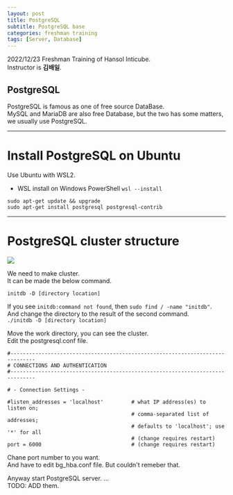 ```yaml
---
layout: post
title: PostgreSQL
subtitle: PostgreSQL base
categories: freshman training
tags: [Server, Database]
---
```


2022/12/23 Freshman Training of Hansol Inticube.  
Instructor is **김배일**.  
  
## PostgreSQL
PostgreSQL is famous as one of free source DataBase.  
MySQL and MariaDB are also free Database, but the two has some matters, we usually use PostgreSQL.  
  
----
# Install PostgreSQL on Ubuntu
Use Ubuntu with WSL2.  
* WSL install on Windows PowerShell
```wsl --install```
  
```sudo apt-get update && upgrade```  
```sudo apt-get install postgresql postgresql-contrib```
  
----
# PostgreSQL cluster structure
<img src="/assets/posts/postgreSQL cluster structure.png" />
  
We need to make cluster.  
It can be made the below command.  

```initdb -D [directory location]```
  
If you see `initdb:command not found`, then `sudo find / -name "initdb"`.  
And change the directory to the result of the second command.  
`./initdb -D [directory location]`
  
Move the work directory, you can see the cluster.  
Edit the postgresql.conf file.  
```
#------------------------------------------------------------------------------
# CONNECTIONS AND AUTHENTICATION
#------------------------------------------------------------------------------

# - Connection Settings -

#listen_addresses = 'localhost'         # what IP address(es) to listen on;
                                        # comma-separated list of addresses;
                                        # defaults to 'localhost'; use '*' for all
                                        # (change requires restart)
port = 6000                             # (change requires restart)
```  

Chane port number to you want.  
And have to edit bg_hba.conf file. But couldn't remeber that.  

Anyway start PostgreSQL server. ...  
TODO: ADD them.